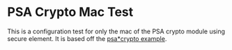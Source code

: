 # PSA Crypto Mac Test

This is a configuration test for only the mac of the PSA crypto module using
secure element.
It is based off the [psa*crypto example](../../../examples/advanced/psa*crypto/README.md).
